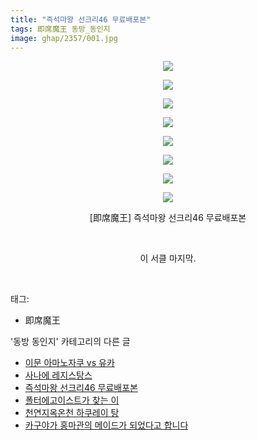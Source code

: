 ```yaml
---
title: "즉석마왕 선크리46 무료배포본"
tags: 即席魔王 동방_동인지
image: ghap/2357/001.jpg
---
```

<div class="article">
<p style="text-align: center; clear: none; float: none;"><img src="{{ site.nasurl }}/ghap/2357/001.jpg"/></p>
<p style="text-align: center; clear: none; float: none;"><img src="{{ site.nasurl }}/ghap/2357/002.jpg"/></p>
<p style="text-align: center; clear: none; float: none;"><img src="{{ site.nasurl }}/ghap/2357/003.jpg"/></p>
<p style="text-align: center; clear: none; float: none;"><img src="{{ site.nasurl }}/ghap/2357/004.jpg"/></p>
<p style="text-align: center; clear: none; float: none;"><img src="{{ site.nasurl }}/ghap/2357/005.jpg"/></p>
<p style="text-align: center; clear: none; float: none;"><img src="{{ site.nasurl }}/ghap/2357/006.jpg"/></p>
<p style="text-align: center; clear: none; float: none;"><img src="{{ site.nasurl }}/ghap/2357/007.jpg"/></p>
<p style="text-align: center; clear: none; float: none;"><img src="{{ site.nasurl }}/ghap/2357/008.jpg"/></p>
<p style="text-align: center; clear: none; float: none;">[即席魔王] 즉석마왕 선크리46 무료배포본</p>
<p style="text-align: center; clear: none; float: none;"><br/></p>
<p style="text-align: center; clear: none; float: none;">이 서클 마지막.</p>
<p><br/></p>
</div><div class="tagTrail">
<p>태그: </p>
<ul>
<li>即席魔王</li>
</ul>
</div><div class="another">
<p>'동방 동인지' 카테고리의 다른 글</p>
<ul>
<li><a href="/2016-09-27-ghap_2359">이문 아마노자쿠 vs 유카</a></li>
<li><a href="/2016-09-27-ghap_2358">사나에 레지스탕스</a></li>
<li><a href="/2016-09-27-ghap_2357">즉석마왕 선크리46 무료배포본</a></li>
<li><a href="/2016-09-27-ghap_2356">폴터에고이스트가 찾는 이</a></li>
<li><a href="/2016-09-27-ghap_2355">천연지옥온천 하쿠레이 탕</a></li>
<li><a href="/2016-09-26-ghap_2354">카구야가 홍마관의 메이드가 되었다고 합니다</a></li>
</ul>
</div><div class="cb_module cb_fluid">
<div class="cb_wrt cb_profile">
</div><!-- commentList close -->
</div>